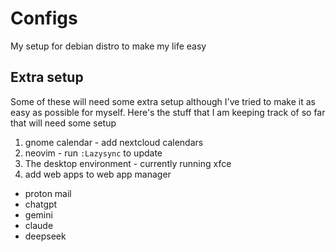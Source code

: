 # Configs

My setup for debian distro to make my life easy

## Extra setup 

Some of these will need some extra setup although I've tried to make it as easy as possible for myself. Here's the stuff that I am keeping track of so far that will need some setup 

1. gnome calendar - add nextcloud calendars
2. neovim - run `:Lazysync` to update
3. The desktop environment - currently running xfce
4. add web apps to web app manager
  - proton mail
  - chatgpt
  - gemini
  - claude
  - deepseek
